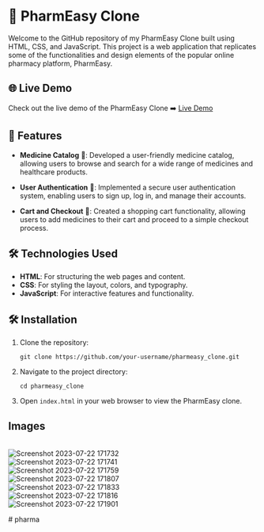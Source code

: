 # 💊 PharmEasy Clone

Welcome to the GitHub repository of my PharmEasy Clone built using HTML, CSS, and JavaScript. This project is a web application that replicates some of the functionalities and design elements of the popular online pharmacy platform, PharmEasy.

## 🌐 Live Demo

Check out the live demo of the PharmEasy Clone ➡️ [Live Demo](https://pharmeasy-clone-rahil1202.netlify.app)


## 🚀 Features

- **Medicine Catalog** 💊: Developed a user-friendly medicine catalog, allowing users to browse and search for a wide range of medicines and healthcare products.

- **User Authentication** 🔐: Implemented a secure user authentication system, enabling users to sign up, log in, and manage their accounts.

- **Cart and Checkout** 🛒: Created a shopping cart functionality, allowing users to add medicines to their cart and proceed to a simple checkout process.

## 🛠️ Technologies Used

- **HTML**: For structuring the web pages and content.
- **CSS**: For styling the layout, colors, and typography.
- **JavaScript**: For interactive features and functionality.


## 🛠️ Installation

1. Clone the repository:
   ```
   git clone https://github.com/your-username/pharmeasy_clone.git
   ```

2. Navigate to the project directory:
   ```
   cd pharmeasy_clone
   ```

3. Open `index.html` in your web browser to view the PharmEasy clone.


## Images 
</br>![Screenshot 2023-07-22 171732](https://github.com/rahil1202/pharmeasy_clone/assets/104057403/4562e835-a0ee-4941-aa33-a0e081618c10)
</br>![Screenshot 2023-07-22 171741](https://github.com/rahil1202/pharmeasy_clone/assets/104057403/3931aef2-d4c3-4662-9a24-81cf074d7b20)
</br>![Screenshot 2023-07-22 171759](https://github.com/rahil1202/pharmeasy_clone/assets/104057403/1d6ba1e1-98de-4949-a4e4-211b7cf72b2e)
</br>![Screenshot 2023-07-22 171807](https://github.com/rahil1202/pharmeasy_clone/assets/104057403/e3073656-1dca-41cd-8748-82063f8f0cc4)
</br>![Screenshot 2023-07-22 171833](https://github.com/rahil1202/pharmeasy_clone/assets/104057403/86394602-5fc9-4030-8566-5025faeabb7e)
</br>![Screenshot 2023-07-22 171816](https://github.com/rahil1202/pharmeasy_clone/assets/104057403/082e45bb-6cc4-4c89-8aa4-97cefd9884b6)
</br>![Screenshot 2023-07-22 171901](https://github.com/rahil1202/pharmeasy_clone/assets/104057403/064721be-3c07-45f8-a03a-0e52f553edf0)






#   p h a r m a  
 